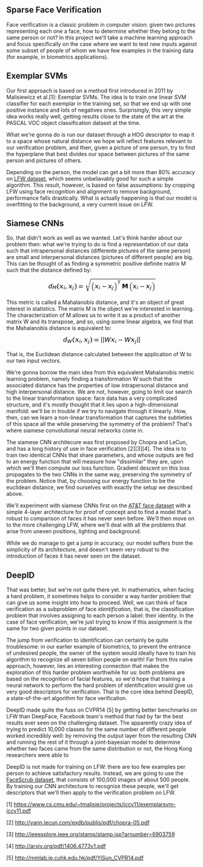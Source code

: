 ## Sparse Face Verification ##

Face verification is a classic problem in computer vision: given two pictures representing each one a face, how to determine whether they belong to the same person or not? In this project we'll take a machine learning approach and focus specifically on the case where we want to test new inputs against some subset of people of whom we have few examples in the training data (for example, in biometrics applications).

## Exemplar SVMs ##
Our first approach is based on a method first introduced in 2011 by Malisiewicz et al.[1]: Exemplar SVMs. The idea is to train one linear SVM classifier for each exemplar in the training set, so that we end up with one positive instance and lots of negatives ones. Surprisingly, this very simple idea works really well, getting results close to the state of the art at the PASCAL VOC object classification dataset at the time. 

What we're gonna do is run our dataset through a HOG descriptor to map it to a space whose natural distance we hope will reflect features relevant to our verification problem, and then, given a picture of one person, try to find the hyperplane that best divides our space between pictures of the same person and pictures of others.

Depending on the person, the model can get a bit more than 80% accuracy on [LFW dataset](http://vis-www.cs.umass.edu/lfw/), which seems unbeliavably good for such a simple algorithm. This result, however, is based on false assumptions: by cropping LFW using face recognition and alignment to remove background, performance falls drastically. What is actually happening is that our model is overfitting to the background, a very current issue on LFW.  

## Siamese CNNs ##
So, that didn't work as well as we wanted. Let's think harder about our problem then: what we're trying to do is find a representation of our data such that intrapersonal distances (differente pictures of the same person) are small and interpersonal distances (pictures of different people) are big. This can be thought of as finding a symmetric positive definite matrix M such that the distance defined by:

<p align="center">
  <img src = "https://raw.githubusercontent.com/Joaoloula/sparse-face-verification/master/images/Mahalanobis.jpg"/>
</p>

This metric is called a Mahalanobis distance, and it's an object of great interest in statistics. The matrix M is the object we're interested in learning. The characterization of M allows us to write it as a product of another matrix W and its transpose, and so, using some linear algebra, we find that the Mahalanobis distance is equivalent to:

<p align="center">
  <img src = "https://raw.githubusercontent.com/Joaoloula/sparse-face-verification/master/images/Mahalanobis_Alternative.jpg"/>
</p>

That is, the Euclidean distance calculated between the application of W to our two input vectors.

We're gonna borrow the main idea from this equivalent Mahalanobis metric learning problem, namely finding a transformation W such that the associated distance has the properties of low intrapersonal distance and high interpersonal distance. We are not, however, going to limit our search to the linear transformation space: face data has a very complicated structure, and it's mostly thought that it lies upon a high-dimensional manifold: we'll be in trouble if we try to navigate through it linearly. How, then, can we learn a non-linear transformation that captures the subtleties of this space all the while preserving the symmetry of the problem? That's where siamese convolutional neural networks come in.

The siamese CNN architecure was first proposed by Chopra and LeCun, and has a long history of use in face verification [2][3][4]. The idea is to train two identical CNNs that share parameters, and whose outputs are fed to an energy function that will measure how "dissimilar" they are, upon which we'll then compute our loss function. Gradient descent on this loss propagates to the two CNNs in the same way, preserving the symmetry of the problem. Notice that, by choosing our energy function to be the euclidean distance, we find ourselves with exactly the setup we described above.

We'll experiment with siamese CNNs first on the [AT&T face dataset](https://www.cl.cam.ac.uk/research/dtg/attarchive/facedatabase.html) with a simple 4-layer architecture for proof of concept and to find a model that's robust to comparison of faces it has never seen before. We'll then move on to the more challenging LFW, where we'll deal with all the problems that arise from uneven positions, lighting and background. 

While we do manage to get a jump in accuracy, our model suffers from the simplicity of its architecture, and doesn't seem very robust to the introduction of faces it has never seen on the dataset.

## DeepID ##

That was better, but we're not quite there yet. In mathematics, when facing a hard problem, it sometimes helps to consider a way harder problem that can give us some insight into how to proceed. Well, we can think of face verification as a subproblem of face *identification*, that is, the classification problem that involves assigning to each person a label: their identity. In the case of face verification, we're just trying to know if this assignment is the same for two given points in our dataset. 

The jump from verification to identification can certainly be quite troublesome: in our earlier example of biometrics, to prevent the entrance of undesired people, the owner of the system would ideally have to train his algorithm to recognize all seven billion people on earth! Far from this naïve approach, however, lies an interesting connection that makes the exploration of this harder problem worthwhile for us: both problems are based on the recognition of facial features, so we'd hope that training a neural network to perform the hard problem of identification would give us very good descriptors for verification. That is the core idea behind DeepID, a state-of-the-art algorithm for face verification.

DeepID made quite the fuss on CVPR14 [5] by getting better benchmarks on LFW than DeepFace, Facebook team's method that had by far the best results ever seen on the challenging dataset. The apparently crazy idea of trying to predict 10,000 classes for the same number of different people worked incredibly well: by removing the output layer from the resulting CNN and running the rest of it through a joint-bayesian model to determine whether two faces came from the same distribution or not, the Hong Kong researchers were able to 

DeepID is not made for training on LFW: there are too few examples per person to achieve satisfactory results. Instead, we are going to use the [FaceScrub dataset](http://vintage.winklerbros.net/facescrub.html), that consists of 100,000 images of about 500 people. By training our CNN architecture to recognize these people, we'll get descriptors that we'll then apply to the verification problem on LFW.

[1] https://www.cs.cmu.edu/~tmalisie/projects/iccv11/exemplarsvm-iccv11.pdf

[2] http://yann.lecun.com/exdb/publis/pdf/chopra-05.pdf

[3] http://ieeexplore.ieee.org/stamp/stamp.jsp?arnumber=6903759

[4] http://arxiv.org/pdf/1406.4773v1.pdf

[5] http://mmlab.ie.cuhk.edu.hk/pdf/YiSun_CVPR14.pdf
